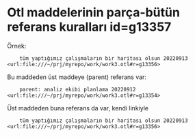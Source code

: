 
# Otl maddelerinin parça-bütün referans kuralları id=g13357

Örnek:

		tüm yaptığımız çalışmaların bir haritası olsun 20220913  <url:file:///~/prj/myrepo/work/work3.otl#r=g13356>

Bu maddeden üst maddeye (parent) referans var:

		parent: analiz ekibi planlama 20220912  <url:file:///~/prj/myrepo/work/work3.otl#r=g13354>

Üst maddeden buna referans da var, kendi linkiyle

		tüm yaptığımız çalışmaların bir haritası olsun 20220913  <url:file:///~/prj/myrepo/work/work3.otl#r=g13356>

